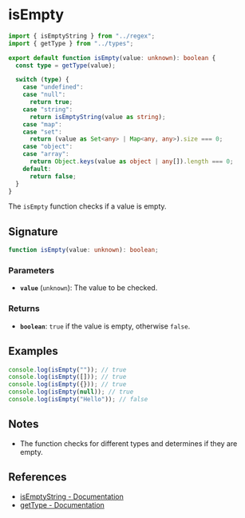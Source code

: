 # isEmpty

```typescript
import { isEmptyString } from "../regex";
import { getType } from "../types";

export default function isEmpty(value: unknown): boolean {
  const type = getType(value);

  switch (type) {
    case "undefined":
    case "null":
      return true;
    case "string":
      return isEmptyString(value as string);
    case "map":
    case "set":
      return (value as Set<any> | Map<any, any>).size === 0;
    case "object":
    case "array":
      return Object.keys(value as object | any[]).length === 0;
    default:
      return false;
  }
}
```

The `isEmpty` function checks if a value is empty.

## Signature

```typescript
function isEmpty(value: unknown): boolean;
```

### Parameters

- **`value`** (`unknown`): The value to be checked.

### Returns

- **`boolean`**: `true` if the value is empty, otherwise `false`.

## Examples

```typescript
console.log(isEmpty("")); // true
console.log(isEmpty([])); // true
console.log(isEmpty({})); // true
console.log(isEmpty(null)); // true
console.log(isEmpty("Hello")); // false
```

## Notes

- The function checks for different types and determines if they are empty.

## References

- [isEmptyString - Documentation](../regex/isEmptyString.md)
- [getType - Documentation](../types/getType.md)
